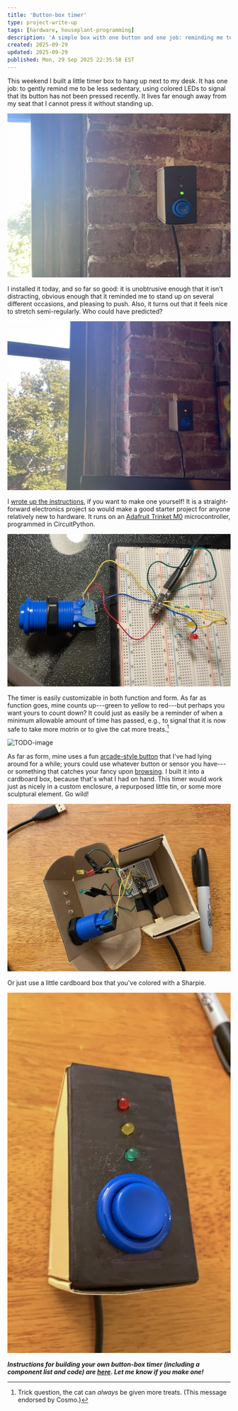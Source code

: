 ```yaml
---
title: 'Button-box timer'
type: project-write-up
tags: [hardware, houseplant-programming]
description: 'A simple box with one button and one job: reminding me to push that button.'
created: 2025-09-29
updated: 2025-09-29
published: Mon, 29 Sep 2025 22:35:58 EST
---
```


This weekend I built a little timer box to hang up next to my desk. It has one job: to gently remind me to be less sedentary, using colored LEDs to signal that its button has not been pressed recently. It lives far enough away from my seat that I cannot press it without standing up.

![TODO-image](./assets/green.png)

I installed it today, and so far so good: it is unobtrusive enough that it isn't distracting, obvious enough that it reminded me to stand up on several different occasions, and pleasing to push. Also, it turns out that it feels nice to stretch semi-regularly. Who could have predicted?

![TODO-image](./assets/yellow.png)

I [wrote up the instructions](https://github.com/hannahilea/button-box-timer), if you want to make one yourself! 
It is a straight-forward electronics project so would make a good starter project for anyone relatively new to hardware. It runs on an [Adafruit Trinket M0](https://www.adafruit.com/product/3500) microcontroller, programmed in CircuitPython.

![TODO-image](./assets/breadboard.jpeg)

The timer is easily customizable in both function and form.
As far as function goes, mine counts up---green to yellow to red---but perhaps you want yours to count down? It could just as easily be a reminder of when a minimum allowable amount of time has passed, e.g., to signal that it is now safe to take more motrin or to give the cat more treats.[^trick]

[^trick]: Trick question, the cat can _always_ be given more treats. (This message endorsed by Cosmo.)

![TODO-image](./assets/timer.gif)

As far as form, mine uses a fun [arcade-style button](https://www.adafruit.com/product/3490) that I've had lying around for a while; yours could use whatever button or sensor you have---or something that catches your fancy upon [browsing](https://www.adafruit.com/category/235). I built it into a cardboard box, because that's what I had on hand. This timer would work just as nicely in a custom enclosure, a repurposed little tin, or some more sculptural element. Go wild! 

![TODO-image](./assets/box-open.jpeg)

Or just use a little cardboard box that you've colored with a Sharpie.

![TODO-image](./assets/box-closed.jpeg)


***Instructions for building your own button-box timer (including a component list and code) are [here](https://github.com/hannahilea/button-box-timer). Let me know if you make one!***
